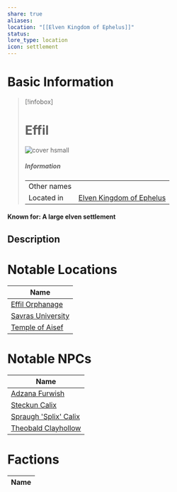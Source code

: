 ```yaml
---
share: true
aliases: 
location: "[[Elven Kingdom of Ephelus]]"
status: 
lore_type: location
icon: settlement
---
```

# Basic Information
> [!infobox]
> # Effil
> ![cover hsmall](insertimage.png)
> ##### Information
> |   |  |
> | ---- | ---- |
> | Other names | |
> | Located in | [Elven Kingdom of Ephelus](../Kingdoms/Elven%20Kingdom%20of%20Ephelus.md)|
#### Known for: A large elven settlement
## Description
# Notable Locations
| Name                                                            |
| --------------------------------------------------------------- |
| [Effil Orphanage](../Buildings/Effil%20Orphanage.md)     |
| [Savras University](../Buildings/Savras%20University.md) |
| [Temple of Aisef](../Buildings/Temple%20of%20Aisef.md)     |

# Notable NPCs
| Name                                                    |
| ------------------------------------------------------- |
| [Adzana Furwish](../../../Adzana%20Furwish.md)              |
| [Steckun Calix](../../../Steckun%20Calix.md)                |
| [Spraugh 'Splix' Calix](../../PCs/Spraugh%20'Splix'%20Calix.md) |
| [Theobald Clayhollow](../../PCs/Theobald%20Clayhollow.md)     |

# Factions
| Name |
| ---- |

